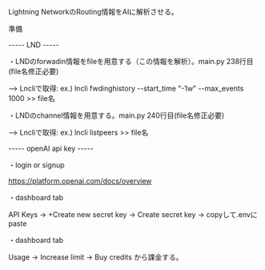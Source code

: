 Lightning NetworkのRouting情報をAIに解析させる。


準備

----- LND -----

・LNDのforwadin情報をfileを用意する（この情報を解析）。main.py 238行目(file名修正必要)

 --> Lncliで取得: ex.) lncli fwdinghistory --start_time "-1w" --max_events 1000 >> file名

・LNDのchannel情報を用意する。main.py 240行目(file名修正必要)

 --> Lncliで取得: ex.) lncli listpeers >> file名




----- openAI api key -----

・login or signup

  https://platform.openai.com/docs/overview


・dashboard tab

  API Keys -> +Create new secret key -> Create secret key -> copyして.envにpaste


・dashboard tab

  Usage -> Increase limit -> Buy credits から課金する。
  
